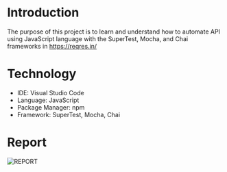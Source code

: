 # Introduction
The purpose of this project is to learn and understand how to automate API using JavaScript language with the SuperTest, Mocha, and Chai frameworks in https://reqres.in/

# Technology 
- IDE: Visual Studio Code
- Language: JavaScript
- Package Manager: npm
- Framework: SuperTest, Mocha, Chai
  
# Report
![REPORT](https://github.com/anneyoung27/test_api_auto/assets/63891089/0cf81c16-f92a-4185-934e-04ec09ffbaa1)

